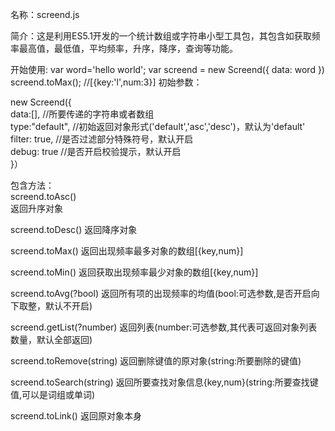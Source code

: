 名称：screend.js

简介：这是利用ES5.1开发的一个统计数组或字符串小型工具包，其包含如获取频率最高值，最低值，平均频率，升序，降序，查询等功能。

开始使用:
var word='hello world';
var screend = new Screend({
				data: word
})
screend.toMax(); //[{key:'l',num:3}]
初始参数：

new Screend({
</br>
  data:[],        //所要传递的字符串或者数组
  </br>
  type:"default",  //初始返回对象形式('default','asc','desc')，默认为'default'
  </br>
  filter: true, //是否过滤部分特殊符号，默认开启
  </br>
  debug: true  //是否开启校验提示，默认开启
  </br>
}）

包含方法：
</br>
screend.toAsc()  
返回升序对象

screend.toDesc() 
返回降序对象

screend.toMax() 
返回出现频率最多对象的数组[{key,num}]

screend.toMin()
返回获取出现频率最少对象的数组[{key,num}]

screend.toAvg(?bool)
返回所有项的出现频率的均值(bool:可选参数,是否开启向下取整，默认不开启)

screend.getList(?number) 
返回列表(number:可选参数,其代表可返回对象列表数量，默认全部返回)

screend.toRemove(string)
返回删除键值的原对象(string:所要删除的键值)

screend.toSearch(string)
返回所要查找对象信息{key,num}(string:所要查找键值,可以是词组或单词)

screend.toLink()
返回原对象本身
